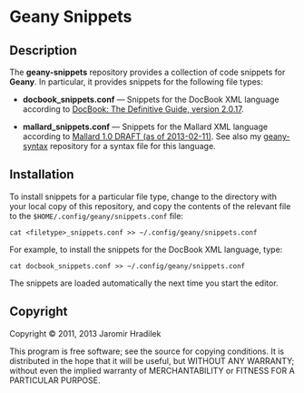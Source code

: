 # Geany Snippets

## Description

The **geany-snippets** repository provides a collection of code snippets for **Geany**. In particular, it provides snippets for the following file types: 

* **docbook_snippets.conf** — Snippets for the DocBook XML language according to [DocBook: The Definitive Guide, version 2.0.17](http://www.docbook.org/tdg/).

* **mallard_snippets.conf** — Snippets for the Mallard XML language according to [Mallard 1.0 DRAFT (as of 2013-02-11)](http://projectmallard.org/1.0/index.html). See also my [geany-syntax](https://github.com/jhradilek/geany-syntax) repository for a syntax file for this language.

## Installation

To install snippets for a particular file type, change to the directory with your local copy of this repository, and copy the contents of the relevant file to the `$HOME/.config/geany/snippets.conf` file:

    cat <filetype>_snippets.conf >> ~/.config/geany/snippets.conf

For example, to install the snippets for the DocBook XML language, type:

    cat docbook_snippets.conf >> ~/.config/geany/snippets.conf

The snippets are loaded automatically the next time you start the editor.

## Copyright

Copyright © 2011, 2013 Jaromir Hradilek

This program is free software; see the source for copying conditions. It is distributed in the hope that it will be useful, but WITHOUT ANY WARRANTY; without even the implied warranty of MERCHANTABILITY or FITNESS FOR A PARTICULAR PURPOSE.
